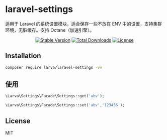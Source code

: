 # laravel-settings

适用于 Laravel 的系统设置模块，适合保存一些不放在 ENV 中的设置，支持集群环境，无脏缓存。支持 Octane（加速引擎）。

<p align="center">
    <a href="https://packagist.org/packages/larva/laravel-settings"><img src="https://poser.pugx.org/larva/laravel-settings/v/stable" alt="Stable Version"></a>
    <a href="https://packagist.org/packages/larva/laravel-settings"><img src="https://poser.pugx.org/larva/laravel-settings/downloads" alt="Total Downloads"></a>
    <a href="https://packagist.org/packages/larva/laravel-settings"><img src="https://poser.pugx.org/larva/laravel-settings/license" alt="License"></a>
</p>

## Installation

```bash
composer require larva/laravel-settings -vv
```


## 使用
```php
\Larva\Settings\Facade\Settings::get('abv');

\Larva\Settings\Facade\Settings::set('abv','123456');
```

## License

MIT
